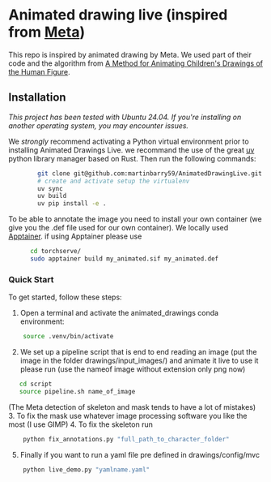 # Animated drawing live (inspired from [Meta](https://github.com/facebookresearch/AnimatedDrawings/tree/main))
This repo is inspired by animated drawing by Meta. 
We used part of their code and the algorithm from [A Method for Animating Children's Drawings of the Human Figure](https://dl.acm.org/doi/10.1145/3592788).

## Installation
*This project has been tested with  Ubuntu 24.04. If you're installing on another operating system, you may encounter issues.*

We *strongly* recommend activating a Python virtual environment prior to installing Animated Drawings Live.
we recommand the use of the great [uv](https://github.com/astral-sh/uv) python library manager based on Rust. Then run the following commands:

```bash
        git clone git@github.com:martinbarry59/AnimatedDrawingLive.git
        # create and activate setup the virtualenv
        uv sync
        uv build
        uv pip install -e . 
````

To be able to annotate the image you need to install your own container (we give you the .def file used for our own container). We locally used [Apptainer](https://apptainer.org/docs/admin/main/installation.html).
if using Apptainer please use
````bash
      cd torchserve/
      sudo apptainer build my_animated.sif my_animated.def
````


### Quick Start
To get started, follow these steps:
1. Open a terminal and activate the animated_drawings conda environment:
````bash
    source .venv/bin/activate
````


2. We set up a pipeline script that is end to end reading an image (put the image in the folder drawings/input_images/) and animate it live to use it please run (use the nameof image without extension only png now)

````bash
   cd script
   source pipeline.sh name_of_image
````
(The Meta detection of skeleton and mask tends to have a lot of mistakes)
3. To fix the mask use whatever image processing software you like the most (I use GIMP)
4. To fix the skeleton run
````bash
    python fix_annotations.py "full_path_to_character_folder"
````
    
5. Finally if you want to run a yaml file pre defined in drawings/config/mvc
   
````bash
    python live_demo.py "yamlname.yaml"
````
